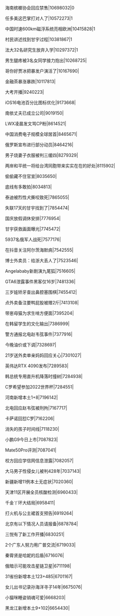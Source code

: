 海南槟榔协会回应禁售|10698032|0

任多美这巴掌打对人了|10572273|1

中国时速600km磁浮系统亮相欧洲|10415828|1

村民讲述找到甘宇过程|10381867|1

法大32名研究生放弃入学|10297372|1

男生腿疼被3名女同学接力抱出|10268725|

哥你好贾冰把暴发户演活了|10167690|

金融茶暴涨暴跌|10117813|

大考开播|9240223|

iOS16电池百分比图标优化|9173668|

南依丈夫已成立公司|9019150|

LWX凌晨发文骂CP粉|8614521|

中国消费电子规模全球居首|8465671|

俄罗斯宣布进行部分动员|8464216|

男子烧妻子衣服被判三缓四|8279329|

两岸和平统一将给台湾同胞带来实实在在的好处|8115902|

偷偷藏不住官宣|8035650|

底线有多敢拍|8034813|

泰迪被烈性犬撕咬致死|7865055|

失联17天的甘宇找到了|7854474|

国庆放假调休安排|7776954|

甘宇获救画面曝光|7745472|

5937名俄军人战死|7577176|

在抖音关注阿尔茨海默病|7542555|

博士外卖员：给浙大丢人了|7523546|

Angelababy新剧演九尾狐|7516605|

GTA6泄露事件黑客仅16岁|7481336|

三岁娃矫牙查出鼻腔塞围棋|7455412|

点外卖备注要鸭屁股被赠2斤|7413108|

带崽母猫为求生啃方便面|7395204|

在韩留学生的文化输出|7386999|

警方通报北电赵韦弦事件|7377916|

今晚油价或下调|7328697|

21岁送外卖单亲妈妈回应关心|7301027|

英伟达RTX 4090发布|7289583|

韩总统专用直升机降落时撞树|7284938|

C罗希望参加2022世界杯|7284551|

河南新增本土1+8|7196142|

北电回应赵韦弦被刑拘|7167717|

卡萨诺回怼C罗|7162206|

消失的孩子时间线|7118230|

小鹏G9今日上市|7087823|

Mate50Pro评测|7087041|

校方回应学信网信息泄露|7082057|

大马男子性侵女儿被判428年|7037143|

新疆新增11例本土无症状|7020360|

天津11区开展全员核酸检测|6960433|

千金丫环大结局|6958411|

打火机与公主裙首支预告|6919264|

北京有以下情况人员请报备|6878784|

三悦有了新工作开播|6830251|

2个广东人努力用广普交流|6719033|

秦霄贤是哈妮的后盾|6716076|

俄暗示可能攻击星链卫星|6711198|

31省份新增本土123+485|6701167|

女儿出书记录孙海洋寻子14年|6675076|

小猫咪睡姿销魂可爱|6668203|

黑龙江新增本土9+102|6654430|

